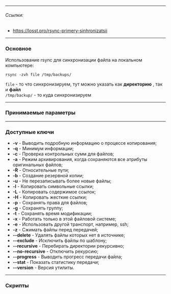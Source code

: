 
---

###### Ссылки:

- https://losst.pro/rsync-primery-sinhronizatsii


---
### Основное

Использование rsync для синхронизации файла на локальном компьютере: 

```
rsync -zvh file /tmp/backups/
```

`file` - то что синхронизируем, тут можно указать как **директорию** , так и **файл**  
`/tmp/backup/` - то куда синхронизируем


---

### Принимаемые параметры

---

### Доступные ключи

- **-v** - Выводить подробную информацию о процессе копирования;
- **-q** - Минимум информации;
- **-c** - Проверка контрольных сумм для файлов;
- **-a** - Режим архивирования, когда сохраняются все атрибуты оригинальных файлов;
- **-R** - Относительные пути;
- **-b** - Создание резервной копии;
- **-u** - Не перезаписывать более новые файлы;
- **-l** - Копировать символьные ссылки;
- **-L** - Копировать содержимое ссылок;
- **-H** - Копировать жесткие ссылки;
- **-p** - Сохранять права для файлов;
- **-g** - Сохранять группу;
- **-t** - Сохранять время модификации;
- **-x** - Работать только в этой файловой системе;
- **-e** - Использовать другой транспорт, например, ssh;
- **-z** - Сжимать файлы перед передачей;
- **--delete** - Удалять файлы которых нет в источнике;
- **--exclude** - Исключить файлы по шаблону;
- **--recursive** - Перебирать директории рекурсивно;
- **--no-recursive** - Отключить рекурсию;
- **--progress** - Выводить прогресс передачи файла;
- **--stat** - Показать статистику передачи;
- **--version** - Версия утилиты.

---

### Скрипты
